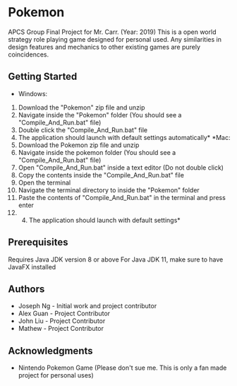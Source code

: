 # Pokemon
APCS Group Final Project for Mr. Carr. (Year: 2019)
This is a open world strategy role playing game designed for personal used. Any similarities in design features and mechanics to other existing games are purely coincidences.
## Getting Started
* Windows:
1. Download the "Pokemon" zip file and unzip
2. Navigate inside the "Pokemon" folder (You should see a "Compile_And_Run.bat" file)
3. Double click the "Compile_And_Run.bat" file
4. The application should launch with default settings automatically*
*Mac:
1. Download the Pokemon zip file and unzip
2. Navigate inside the pokemon folder (You should see a "Compile_And_Run.bat" file)
3. Open "Compile_And_Run.bat" inside a text editor (Do not double click)
4. Copy the contents inside the "Compile_And_Run.bat" file
5. Open the terminal
6. Navigate the terminal directory to inside the "Pokemon" folder
7. Paste the contents of "Compile_And_Run.bat" in the terminal and press enter
8. 4. The application should launch with default settings*
## Prerequisites
Requires Java JDK version 8 or above
For Java JDK 11, make sure to have JavaFX installed
## Authors
* Joseph Ng - Initial work and project contributor
* Alex Guan - Project Contributor
* John Liu - Project Contributor
* Mathew - Project Contributor
## Acknowledgments
* Nintendo Pokemon Game (Please don't sue me. This is only a fan made project for personal uses)
